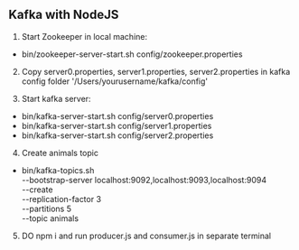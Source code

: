 Kafka with NodeJS
----------------

1. Start Zookeeper in local machine:

 - bin/zookeeper-server-start.sh config/zookeeper.properties

2. Copy server0.properties, server1.properties, server2.properties in kafka config folder '/Users/yourusername/kafka/config'

3. Start kafka server:

- bin/kafka-server-start.sh config/server0.properties
- bin/kafka-server-start.sh config/server1.properties
- bin/kafka-server-start.sh config/server2.properties

4. Create animals topic

- bin/kafka-topics.sh \
--bootstrap-server localhost:9092,localhost:9093,localhost:9094 \
--create \
--replication-factor 3 \
--partitions 5 \
--topic animals

5. DO npm i and run producer.js and consumer.js in separate terminal